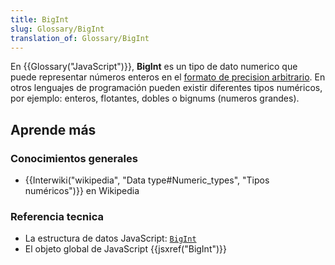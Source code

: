 ```yaml
---
title: BigInt
slug: Glossary/BigInt
translation_of: Glossary/BigInt
---
```

En {{Glossary("JavaScript")}}, **BigInt** es un tipo de dato numerico que puede representar números enteros en el [formato de precision arbitrario](https://en.wikipedia.org/wiki/Arbitrary-precision_arithmetic). En otros lenguajes de programación pueden existir diferentes tipos numéricos, por ejemplo: enteros, flotantes, dobles o bignums (numeros grandes).

## Aprende más

### Conocimientos generales

- {{Interwiki("wikipedia", "Data type#Numeric_types", "Tipos numéricos")}} en Wikipedia

### Referencia tecnica

- La estructura de datos JavaScript: [`BigInt`](/en-US/docs/Web/JavaScript/Data_structures#BigInt_type)
- El objeto global de JavaScript {{jsxref("BigInt")}}
